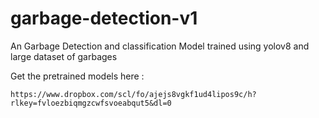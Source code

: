 # garbage-detection-v1
An Garbage Detection and classification Model trained using yolov8 and large dataset of garbages


Get the pretrained models here : 
```
https://www.dropbox.com/scl/fo/ajejs8vgkf1ud4lipos9c/h?rlkey=fvloezbiqmgzcwfsvoeabqut5&dl=0
```
